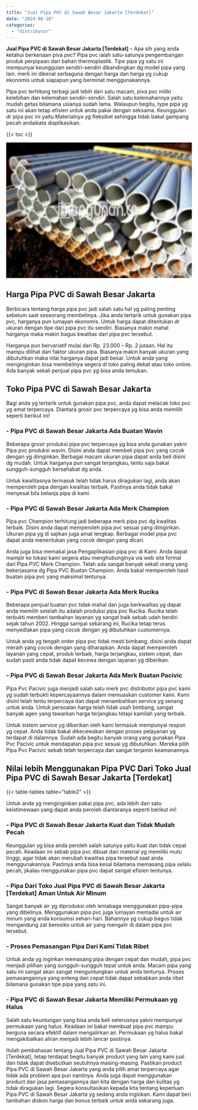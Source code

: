 ```yaml
---
title: "Jual Pipa PVC di Sawah Besar Jakarta [Terdekat]"
date: "2024-08-10"
categories: 
  - "distributor"
---
```


**Jual Pipa PVC di Sawah Besar Jakarta \[Terdekat\]** – Apa sih yang anda ketahui berkenaan piva pvc? Pipa pvc ialah satu-satunya pengembangan produk perpipaan dari bahan thermoplastik. Tipe pipa yg satu ini mempunyai keunggulan sendiri-sendiri dibandingkan dg model pipa yang lain. merk ini dikenal serbaguna dengan harga dan harga yg cukup ekonomis untuk siapapun yang berminat menggunakannya.

Pipa pvc terhitung terbagi jadi lebih dari satu macam, piva pvc miliki kelebihan dan kelemahan sendiri-sendiri. Salah satu kelemahannya yaitu mudah getas bilamana usianya sudah lama. Walaupun begitu, type pipa yg satu ini akan tetap efisien untuk anda pakai dengan seksama. Keunggulan dr pipa pvc ini yaitu Materialnya yg fleksibel sehingga tidak bakal gampang pecah andaikata diaplikasikan.

{{< toc >}}

![Jual Pipa PVC di Sawah Besar Jakarta [Terdekat]](/images/jaul-pipa-pvc-51.png)

## Harga Pipa PVC di Sawah Besar Jakarta

Berbicara tentang harga pipa pvc jadi salah satu hal yg paling penting sebelum saat seseorang membelinya. Jika anda tertarik untuk gunakan pipa pvc, harganya pun lumayan ekonomis. Untuk harga dapat ditentukan dr ukuran dengan tipe dari pipa pvc itu sendiri. Biasanya makin mahal harganya maka makin bagus kwalitas dari pipa pvc tersebut.

Harganya pun bervariatif mulai dari Rp. 23.000 – Rp. 2 jutaan. Hal itu mampu dilihat dari faktor ukuran pipa. Biasanya makin banyak ukuran yang dibutuhkan maka nilai harganya dapat jadi besar. Untuk anda yang menginginkan bisa membelinya segera di toko paling dekat atau toko online. Ada banyak sekali penjual pipa pvc yg bisa anda temukan.

## Toko Pipa PVC di Sawah Besar Jakarta

Bagi anda yg tertarik untuk gunakan pipa pvc, anda dapat melacak toko pvc yg amat terpercaya. Diantara grosir pvc terpercaya yg bisa anda memilih seperti berikut ini!

### \- Pipa PVC di Sawah Besar Jakarta Ada Buatan Wavin

Beberapa grosir produksi pipa pvc terpercaya yg bisa anda gunakan yakni Pipa pvc produksi wavin. Disini anda dapat membeli pipa pvc yang cocok dengan yg diinginkan. Berbagai macam ukuran pipa dapat anda beli disini dg mudah. Untuk harganya pun sangat terjangkau, tentu saja bakal sungguh-sungguh bersahabat dg anda.

Untuk kwalitasnya termasuk telah tidak harus diragukan lagi, anda akan memperoleh pipa dengan kwalitas terbaik. Pastinya anda tidak bakal menyesal bila belanja pipa di kami.

### \- Pipa PVC di Sawah Besar Jakarta Ada Merk Champion

Pipa pvc Champion terhitung jadi beberapa merk pipa pvc dg kwalitas terbaik. Disini anda dapat memperoleh pipa pvc sesuai yang diinginkan. Ukuran pipa yg di sajikan juga amat lengkap. Berbagai model pipa pvc dapat anda menentukan yang cocok dengan yang dicari.

Anda juga bisa memakai jasa Pengaplikasian pipa pvc di Kami. Anda dapat mampir ke lokasi kami segera atau menghubunginya via web site formal dari Pipa PVC Merk Champion. Telah ada sangat banyak sekali orang yang bekerjasama dg Pipa PVC Buatan Champion. Anda bakal memperoleh hasil buatan pipa pvc yang maksimal tentunya.

### \- Pipa PVC di Sawah Besar Jakarta Ada Merk Rucika

Beberapa penjual buatan pvc tidak mahal dan juga berkwalitas yg dapat anda memilih setelah itu adalah produksi pipa pvc Rucika. Rucika telah terbukti memberi tambahan layanan yg sangat baik sebab udah berdiri sejak tahun 2002. Hingga sampai sekarang ini, Rucika tetap terus menyediakan pipa yang cocok dengan yg dibutuhkan customernya.

Untuk anda yg tengah order pipa pvc tidak mesti bimbang, disini anda dapat meraih yang cocok dengan yang diharapkan. Anda dapat memperoleh layanan yang cepat, produk terbaik, harga terjangkau, sistem cepat, dan sudah pasti anda tidak dapat kecewa dengan layanan yg diberikan.

### \- Pipa PVC di Sawah Besar Jakarta Ada Merk Buatan Pacivic

Pipa Pvc Pacivic juga menjadi salah satu merk pvc distributor pipa pvc kami yg sudah terbukti kepercayaannya dalam memuaskan customer kami. Kami disini telah tentu terpercaya dan dapat menambahkan service yg senang untuk anda. Untuk persoalan harga telah tidak usah bimbang, sangat banyak agen yang tawarkan harga terjangkau tetapi kamilah yang terbaik.

Untuk sistem service yg diberikan oleh kami termasuk mempunyai respon yg cepat. Anda tidak bakal dikecewakan dengan proses pelayanan yg terdapat di dalamnya. Sudah ada begitu banyak orang yang gunakan Pipa Pvc Pacivic untuk mendapatan pipa pvc sesuai yg dibutuhkan. Mereka pilih Pipa Pvc Pacivic sebab telah terpercaya dan sangat terjamin keamanannya.

## Nilai lebih Menggunakan Pipa PVC Dari Toko Jual Pipa PVC di Sawah Besar Jakarta \[Terdekat\]

{{< table-tables table="table2" >}}

Untuk anda yg menginginkan pakai pipa pvc, ada lebih dari satu keistimewaan yang dapat anda peroleh diantaranya seperti berikut ini!

### \- Pipa PVC di Sawah Besar Jakarta Kuat dan Tidak Mudah Pecah

Keunggulan yg bisa anda peroleh salah satunya yaitu kuat dan tidak cepat pecah. Keadaan ini sebab pipa pvc dibuat dari material yg memiliki mutu tinggi, agar tidak akan merubah kwalitas pipa tersebut saat anda menggunakannya. Pastinya anda bisa kesal bilamana memasang pipa selalu pecah, jikalau menggunakan pipa pvc dapat sangat efisien tentunya.

### \- Pipa Dari Toko Jual Pipa PVC di Sawah Besar Jakarta \[Terdekat\] Aman Untuk Air Minum

Sangat banyak air yg diproduksi oleh lemabaga menggunakan pipa-pipa yang dibelinya. Menggunakan pipa pvc juga lumayan memadai untuk air minum yang anda konsumsi sehari-hari. Bahannya yg cukup bagus tidak mengandung zat beresiko untuk air yang mengalir di dalam pipa pvc tersebut.

### \- Proses Pemasangan Pipa Dari Kami Tidak Ribet

Untuk anda yg inginkan memasang pipa dengan cepat dan mudah, pipa pvc menjadi pilihan yang sungguh-sungguh tepat untuk anda. Macam pipa yang satu ini sangat akan sangat menguntungkan untuk anda tentunya. Proses pemasangannya yang enteng dan cepat tidak dapat sebabkan anda ribet bilamana gunakan tipe pipa yang satu ini.

### \- Pipa PVC di Sawah Besar Jakarta Memiliki Permukaan yg Halus

Salah satu keuntungan yang bisa anda beli seterusnya yakni mempunyai permukaan yang halus. Keadaan ini bakal membuat pipa pvc mampu berguna secara efektif dalam mengalirkan air. Permukaan yg halus bakal mengakibatkan aliran menjadi lebih lancar pastinya.

Itulah pembahasan tentang Jual Pipa PVC di Sawah Besar Jakarta \[Terdekat\], tetap terdapat begitu banyak product yang lain yang kami jual dan tidak dapat disebutkan seutuhnya masing-masing. Pastikan product Pipa PVC di Sawah Besar Jakarta yang anda pilih amat terpercaya agar tidak ada problem apa pun nantinya. Anda juga dapat menggunakan product dan jasa pemasangannya dari kita dengan harga dan kulitas yg tidak diragukan lagi. Segera konsultasikan kepada kita tentang keperluan Pipa PVC di Sawah Besar Jakarta yg sedang anda inginkan. Kami dapat beri tambahan diskon harga dan bonus terbaik untuk anda sekarang juga.
